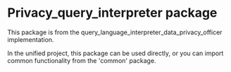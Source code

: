 # Privacy_query_interpreter package
    
This package is from the query_language_interpreter_data_privacy_officer implementation.

In the unified project, this package can be used directly, or you can import common
functionality from the 'common' package.
